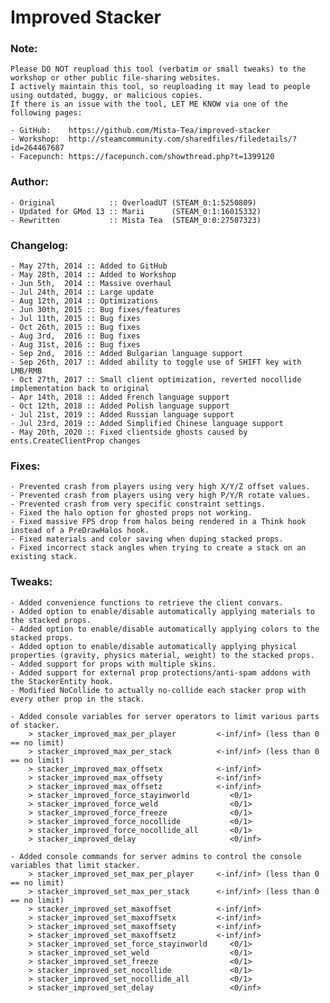 # Improved Stacker

### Note:
	Please DO NOT reupload this tool (verbatim or small tweaks) to the workshop or other public file-sharing websites.
	I actively maintain this tool, so reuploading it may lead to people using outdated, buggy, or malicious copies.
	If there is an issue with the tool, LET ME KNOW via one of the following pages:
	
	- GitHub:    https://github.com/Mista-Tea/improved-stacker
	- Workshop:  http://steamcommunity.com/sharedfiles/filedetails/?id=264467687
	- Facepunch: https://facepunch.com/showthread.php?t=1399120

### Author:
	- Original            :: OverloadUT (STEAM_0:1:5250809)
	- Updated for GMod 13 :: Marii      (STEAM_0:1:16015332)
	- Rewritten           :: Mista Tea  (STEAM_0:0:27507323)
	
### Changelog:
	- May 27th, 2014 :: Added to GitHub 
	- May 28th, 2014 :: Added to Workshop 
	- Jun 5th,  2014 :: Massive overhaul 
	- Jul 24th, 2014 :: Large update 
	- Aug 12th, 2014 :: Optimizations 
	- Jun 30th, 2015 :: Bug fixes/features 
	- Jul 11th, 2015 :: Bug fixes 
	- Oct 26th, 2015 :: Bug fixes
	- Aug 3rd,  2016 :: Bug fixes
	- Aug 31st, 2016 :: Bug fixes
	- Sep 2nd,  2016 :: Added Bulgarian language support
	- Sep 26th, 2017 :: Added ability to toggle use of SHIFT key with LMB/RMB
	- Oct 27th, 2017 :: Small client optimization, reverted nocollide implementation back to original
	- Apr 14th, 2018 :: Added French language support
	- Oct 12th, 2018 :: Added Polish language support
	- Jul 21st, 2019 :: Added Russian language support
	- Jul 23rd, 2019 :: Added Simplified Chinese language support
	- May 20th, 2020 :: Fixed clientside ghosts caused by ents.CreateClientProp changes

### Fixes:
	- Prevented crash from players using very high X/Y/Z offset values.
	- Prevented crash from players using very high P/Y/R rotate values.
	- Prevented crash from very specific constraint settings.
	- Fixed the halo option for ghosted props not working.
	- Fixed massive FPS drop from halos being rendered in a Think hook instead of a PreDrawHalos hook.
	- Fixed materials and color saving when duping stacked props.
	- Fixed incorrect stack angles when trying to create a stack on an existing stack.
	
### Tweaks:
	- Added convenience functions to retrieve the client convars.
	- Added option to enable/disable automatically applying materials to the stacked props.
	- Added option to enable/disable automatically applying colors to the stacked props.
	- Added option to enable/disable automatically applying physical properties (gravity, physics material, weight) to the stacked props.
	- Added support for props with multiple skins.
	- Added support for external prop protections/anti-spam addons with the StackerEntity hook.
	- Modified NoCollide to actually no-collide each stacker prop with every other prop in the stack.
	
	- Added console variables for server operators to limit various parts of stacker.
		> stacker_improved_max_per_player         <-inf/inf> (less than 0 == no limit)
		> stacker_improved_max_per_stack          <-inf/inf> (less than 0 == no limit)
		> stacker_improved_max_offsetx            <-inf/inf>
		> stacker_improved_max_offsety            <-inf/inf>
		> stacker_improved_max_offsetz            <-inf/inf>
		> stacker_improved_force_stayinworld         <0/1>
		> stacker_improved_force_weld                <0/1>
		> stacker_improved_force_freeze              <0/1>
		> stacker_improved_force_nocollide           <0/1>
		> stacker_improved_force_nocollide_all       <0/1>
		> stacker_improved_delay                     <0/inf>

	- Added console commands for server admins to control the console variables that limit stacker.
		> stacker_improved_set_max_per_player     <-inf/inf> (less than 0 == no limit)
		> stacker_improved_set_max_per_stack      <-inf/inf> (less than 0 == no limit)
		> stacker_improved_set_maxoffset          <-inf/inf>
		> stacker_improved_set_maxoffsetx         <-inf/inf>
		> stacker_improved_set_maxoffsety         <-inf/inf>
		> stacker_improved_set_maxoffsetz         <-inf/inf>
		> stacker_improved_set_force_stayinworld     <0/1>
		> stacker_improved_set_weld                  <0/1>
		> stacker_improved_set_freeze                <0/1>
		> stacker_improved_set_nocollide             <0/1>
		> stacker_improved_set_nocollide_all         <0/1>
		> stacker_improved_set_delay                 <0/inf>
